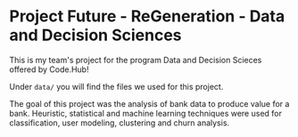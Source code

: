 # Project Future - ReGeneration - Data and Decision Sciences

This is my team's project for the program Data and Decision Scieces offered by Code.Hub!

Under `data/` you will find the files we used for this project.

The goal of this project was the analysis of bank data to produce value for
a bank. Heuristic, statistical and machine learning techniques were used for
classification, user modeling, clustering and churn analysis.

